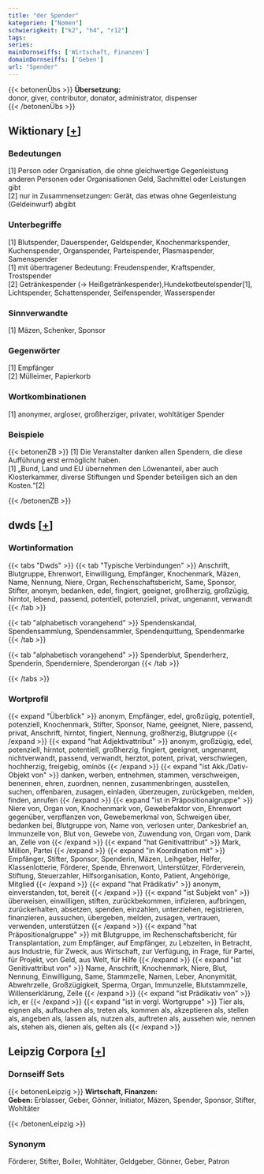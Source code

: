 ```yaml
---
title: "der Spender"
kategorien: ["Nomen"]
schwierigkeit: ["k2", "h4", "r12"]
tags:
series:
mainDornseiffs: ['Wirtschaft, Finanzen']
domainDornseiffs: ['Geben']
url: "Spender"
---
```


{{< betonenÜbs >}}
**Übersetzung:**  
donor, giver, contributor, donator, administrator, dispenser  
{{< /betonenÜbs >}}

## Wiktionary [[+](https://de.wiktionary.org/wiki/Spender)]

### Bedeutungen
[1] Person oder Organisation, die ohne gleichwertige Gegenleistung anderen Personen oder Organisationen Geld, Sachmittel oder Leistungen gibt  
[2] nur in Zusammensetzungen: Gerät, das etwas ohne Gegenleistung (Geldeinwurf) abgibt  

### Unterbegriffe
[1] Blutspender, Dauerspender, Geldspender, Knochenmarkspender, Kuchenspender, Organspender, Parteispender, Plasmaspender, Samenspender  
[1] mit übertragener Bedeutung: Freudenspender, Kraftspender, Trostspender  
[2] Getränkespender (→ Heißgetränkespender),Hundekotbeutelspender[1], Lichtspender, Schattenspender, Seifenspender, Wasserspender  

### Sinnverwandte
[1] Mäzen, Schenker, Sponsor  

### Gegenwörter
[1] Empfänger  
[2] Mülleimer, Papierkorb  

### Wortkombinationen
[1] anonymer, argloser, großherziger, privater, wohltätiger Spender  

### Beispiele
{{< betonenZB >}}
[1] Die Veranstalter danken allen Spendern, die diese Aufführung erst ermöglicht haben.  
[1] „Bund, Land und EU übernehmen den Löwenanteil, aber auch Klosterkammer, diverse Stiftungen und Spender beteiligen sich an den Kosten.“[2]  

{{< /betonenZB >}}


## dwds [[+](https://www.dwds.de/wb/Spender)]

### Wortinformation
{{< tabs "Dwds" >}}
{{< tab "Typische Verbindungen" >}}
Anschrift, Blutgruppe, Ehrenwort, Einwilligung, Empfänger, Knochenmark, Mäzen, Name, Nennung, Niere, Organ, Rechenschaftsbericht, Same, Sponsor, Stifter, anonym, bedanken, edel, fingiert, geeignet, großherzig, großzügig, hirntot, lebend, passend, potentiell, potenziell, privat, ungenannt, verwandt
{{< /tab >}}

{{< tab "alphabetisch vorangehend" >}}
Spendenskandal, Spendensammlung, Spendensammler, Spendenquittung, Spendenmarke
{{< /tab >}}

{{< tab "alphabetisch vorangehend" >}}
Spenderblut, Spenderherz, Spenderin, Spenderniere, Spenderorgan
{{< /tab >}}

{{< /tabs >}}

### Wortprofil
{{< expand "Überblick" >}} anonym, Empfänger, edel, großzügig, potentiell, potenziell, Knochenmark, Stifter, Sponsor, Name, geeignet, Niere, passend, privat, Anschrift, hirntot, fingiert, Nennung, großherzig, Blutgruppe {{< /expand >}}
{{< expand "hat Adjektivattribut" >}} anonym, großzügig, edel, potenziell, hirntot, potentiell, großherzig, fingiert, geeignet, ungenannt, nichtverwandt, passend, verwandt, herztot, potent, privat, verschwiegen, hochherzig, freigebig, ominös {{< /expand >}}
{{< expand "ist Akk./Dativ-Objekt von" >}} danken, werben, entnehmen, stammen, verschweigen, benennen, ehren, zuordnen, nennen, zusammenbringen, ausstellen, suchen, offenbaren, zusagen, einladen, überzeugen, zurückgeben, melden, finden, anrufen {{< /expand >}}
{{< expand "ist in Präpositionalgruppe" >}} Niere von, Organ von, Knochenmark von, Gewebefaktor von, Ehrenwort gegenüber, verpflanzen von, Gewebemerkmal von, Schweigen über, bedanken bei, Blutgruppe von, Name von, verlosen unter, Dankesbrief an, Immunzelle von, Blut von, Gewebe von, Zuwendung von, Organ vom, Dank an, Zelle von {{< /expand >}}
{{< expand "hat Genitivattribut" >}} Mark, Million, Partei {{< /expand >}}
{{< expand "in Koordination mit" >}} Empfänger, Stifter, Sponsor, Spenderin, Mäzen, Leihgeber, Helfer, Klassenlotterie, Förderer, Spende, Ehrenwort, Unterstützer, Förderverein, Stiftung, Steuerzahler, Hilfsorganisation, Konto, Patient, Angehörige, Mitglied {{< /expand >}}
{{< expand "hat Prädikativ" >}} anonym, einverstanden, tot, bereit {{< /expand >}}
{{< expand "ist Subjekt von" >}} überweisen, einwilligen, stiften, zurückbekommen, infizieren, aufbringen, zurückerhalten, absetzen, spenden, einzahlen, unterziehen, registrieren, finanzieren, aussuchen, übergeben, melden, zusagen, vertrauen, verwenden, unterstützen {{< /expand >}}
{{< expand "hat Präpositionalgruppe" >}} mit Blutgruppe, im Rechenschaftsbericht, für Transplantation, zum Empfänger, auf Empfänger, zu Lebzeiten, in Betracht, aus Industrie, für Zweck, aus Wirtschaft, zur Verfügung, in Frage, für Partei, für Projekt, von Geld, aus Welt, für Hilfe {{< /expand >}}
{{< expand "ist Genitivattribut von" >}} Name, Anschrift, Knochenmark, Niere, Blut, Nennung, Einwilligung, Same, Stammzelle, Namen, Leber, Anonymität, Abwehrzelle, Großzügigkeit, Sperma, Organ, Immunzelle, Blutstammzelle, Willenserklärung, Zelle {{< /expand >}}
{{< expand "ist Prädikativ von" >}} ich, er {{< /expand >}}
{{< expand "ist in vergl. Wortgruppe" >}} Tier als, eignen als, auftauchen als, treten als, kommen als, akzeptieren als, stellen als, angeben als, lassen als, nutzen als, auftreten als, aussehen wie, nennen als, stehen als, dienen als, gelten als {{< /expand >}}

## Leipzig Corpora [[+](https://corpora.uni-leipzig.de/en/res?word=Spender&corpusId=deu_newscrawl-public_2018)]

### Dornseiff Sets
{{< betonenLeipzig >}}
**Wirtschaft, Finanzen:**  
**Geben:** Erblasser, Geber, Gönner, Initiator, Mäzen, Spender, Sponsor, Stifter, Wohltäter  

{{< /betonenLeipzig >}}

### Synonym
Förderer, Stifter, Boiler, Wohltäter, Geldgeber, Gönner, Geber, Patron

